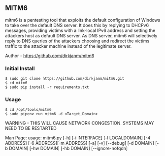 ## MITM6
mitm6 is a pentesting tool that exploits the default configuration of Windows to take over the default DNS server. It does this by replying to DHCPv6 messages, providing victims with a link-local IPv6 address and setting the attackers host as default DNS server. As DNS server, mitm6 will selectively reply to DNS queries of the attackers choosing and redirect the victims traffic to the attacker machine instead of the legitimate server.

Author - https://github.com/dirkjanm/mitm6

### Initial Install

    $ sudo git clone https://github.com/dirkjanm/mitm6.git
    $ cd mitm6
    $ sudo pip install -r requirements.txt
    
### Usage

    $ cd /opt/tools/mitm6
    $ sudo pipenv run mitm6 -d <Target_Domain>

WARNING - THIS WILL CAUSE NETWORK CONGESTION. SYSTEMS MAY NEED TO BE RESTARTED 

Man Page:
usage: mitm6.py [-h] [-i INTERFACE] [-l LOCALDOMAIN] [-4 ADDRESS] [-6 ADDRESS][-m ADDRESS] [-a] [-v] [--debug] [-d DOMAIN] [-b DOMAIN] [-hw DOMAIN] [-hb DOMAIN] [--ignore-nofqdn]
